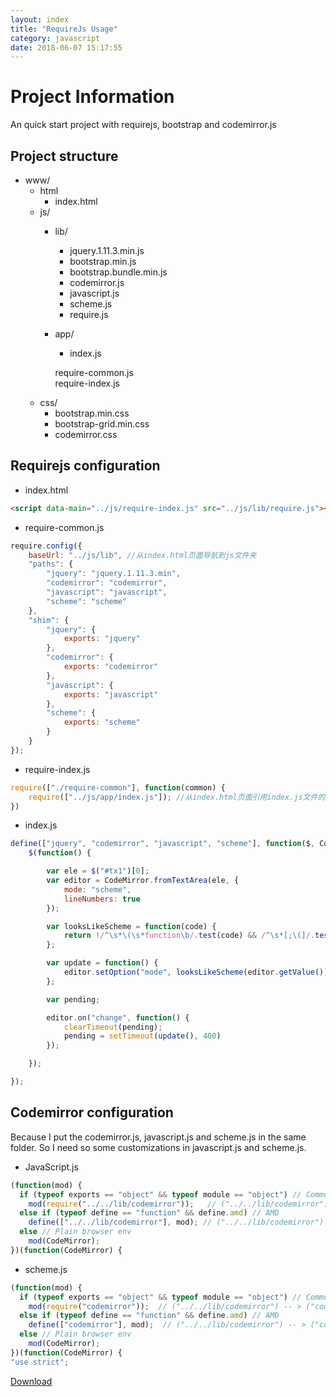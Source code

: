 ```yaml
---
layout: index
title: "RequireJs Usage"
category: javascript
date: 2018-06-07 15:17:55
---
```


# Project Information  
An quick start project with requirejs, bootstrap and codemirror.js

## Project structure

- www/
	- html
		- index.html
	- js/
		- lib/  
			- jquery.1.11.3.min.js  
			- bootstrap.min.js  
			- bootstrap.bundle.min.js  
			- codemirror.js  
			- javascript.js  
			- scheme.js  
			- require.js  
		- app/  
			- index.js

			require-common.js  
			require-index.js  
	- css/  
		- bootstrap.min.css  
		- bootstrap-grid.min.css  
		- codemirror.css  


## Requirejs configuration  
- index.html  

```html
<script data-main="../js/require-index.js" src="../js/lib/require.js"></script>

```

- require-common.js  

```javascript
require.config({
    baseUrl: "../js/lib", //从index.html页面导航到js文件夹
    "paths": {
        "jquery": "jquery.1.11.3.min",
        "codemirror": "codemirror",
        "javascript": "javascript",
        "scheme": "scheme"
    },
    "shim": {
        "jquery": {
            exports: "jquery"
        },
        "codemirror": {
            exports: "codemirror"
        },
        "javascript": {
            exports: "javascript"
        },
        "scheme": {
            exports: "scheme"
        }
    }
});
```

- require-index.js  

```javascript
require(["./require-common"], function(common) {
    require(["../js/app/index.js"]); //从index.html页面引用index.js文件的路径
})
```

- index.js  

```javascript
define(["jquery", "codemirror", "javascript", "scheme"], function($, CodeMirror, javascript, scheme) {
    $(function() {

        var ele = $("#tx1")[0];
        var editor = CodeMirror.fromTextArea(ele, {
            mode: "scheme",
            lineNumbers: true
        });

        var looksLikeScheme = function(code) {
            return !/^\s*\(\s*function\b/.test(code) && /^\s*[;\(]/.test(code);
        };

        var update = function() {
            editor.setOption("mode", looksLikeScheme(editor.getValue()) ? "scheme" : "javascript");
        };

        var pending;

        editor.on("change", function() {
            clearTimeout(pending);
            pending = setTimeout(update(), 400)
        });

    });

});
```


## Codemirror configuration  
Because I put the codemirror.js, javascript.js and scheme.js in the same folder. So I need so some customizations in javascript.js and scheme.js.  

- JavaScript.js  

```javascript
(function(mod) {
  if (typeof exports == "object" && typeof module == "object") // CommonJS
    mod(require("../../lib/codemirror"));   // ("../../lib/codemirror") -- > ("codemirror") 修改相对路径
  else if (typeof define == "function" && define.amd) // AMD
    define(["../../lib/codemirror"], mod); // ("../../lib/codemirror") -- > ("codemirror") 修改相对路径
  else // Plain browser env
    mod(CodeMirror);
})(function(CodeMirror) {

```

- scheme.js  

```javascript
(function(mod) {
  if (typeof exports == "object" && typeof module == "object") // CommonJS
    mod(require("codemirror"));  // ("../../lib/codemirror") -- > ("codemirror") 修改相对路径
  else if (typeof define == "function" && define.amd) // AMD
    define(["codemirror"], mod);  // ("../../lib/codemirror") -- > ("codemirror") 修改相对路径
  else // Plain browser env
    mod(CodeMirror);
})(function(CodeMirror) {
"use strict";

```

[Download](https://github.com/Evliess/MyDemos)


